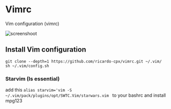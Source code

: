 # Vimrc
Vim configuration (vimrc) 

![screenshoot](https://user-images.githubusercontent.com/58007073/135955083-0a46882e-b375-4e23-a32c-45ae38742fdf.png)

## Install Vim configuration
~~~
git clone --depth=1 https://github.com/ricardo-cpx/vimrc.git ~/.vim/
sh ~/.vim/config.sh
~~~
### Starvim (Is essential)
add this  `alias starvim='vim -S ~/.vim/pack/plugins/opt/SWTC.Vim/starwars.vim ` to your bashrc and install mpg123
